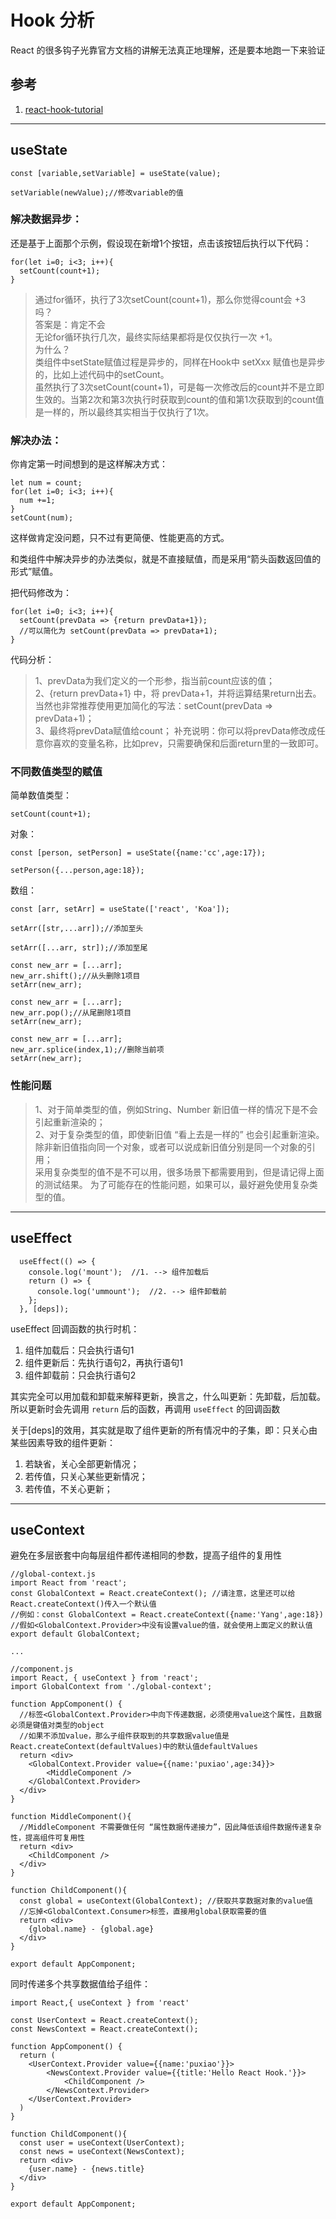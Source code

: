 # Hook 分析
React 的很多钩子光靠官方文档的讲解无法真正地理解，还是要本地跑一下来验证
## 参考
1. [react-hook-tutorial](https://github.com/puxiao/react-hook-tutorial)
------
## useState
```
const [variable,setVariable] = useState(value);

setVariable(newValue);//修改variable的值
```
### 解决数据异步：

还是基于上面那个示例，假设现在新增1个按钮，点击该按钮后执行以下代码：  

    for(let i=0; i<3; i++){
      setCount(count+1);
    }

>通过for循环，执行了3次setCount(count+1)，那么你觉得count会 +3 吗？  
答案是：肯定不会   
无论for循环执行几次，最终实际结果都将是仅仅执行一次 +1。  
为什么？  
类组件中setState赋值过程是异步的，同样在Hook中 setXxx 赋值也是异步的，比如上述代码中的setCount。  
虽然执行了3次setCount(count+1)，可是每一次修改后的count并不是立即生效的。当第2次和第3次执行时获取到count的值和第1次获取到的count值是一样的，所以最终其实相当于仅执行了1次。

### 解决办法：

你肯定第一时间想到的是这样解决方式：  

    let num = count;
    for(let i=0; i<3; i++){
      num +=1;
    }
    setCount(num);

这样做肯定没问题，只不过有更简便、性能更高的方式。  

和类组件中解决异步的办法类似，就是不直接赋值，而是采用“箭头函数返回值的形式”赋值。 

把代码修改为：  

    for(let i=0; i<3; i++){
      setCount(prevData => {return prevData+1});
      //可以简化为 setCount(prevData => prevData+1);
    }

代码分析：  
>1、prevData为我们定义的一个形参，指当前count应该的值；  
2、{return prevData+1} 中，将 prevData+1，并将运算结果return出去。当然也非常推荐使用更加简化的写法：setCount(prevData => prevData+1)；  
3、最终将prevData赋值给count；
补充说明：你可以将prevData修改成任意你喜欢的变量名称，比如prev，只需要确保和后面return里的一致即可。  

### 不同数值类型的赋值
简单数值类型：
```
setCount(count+1);
```
对象：
```
const [person, setPerson] = useState({name:'cc',age:17});

setPerson({...person,age:18});
```
数组：
```
const [arr, setArr] = useState(['react', 'Koa']);

setArr([str,...arr]);//添加至头

setArr([...arr, str]);//添加至尾

const new_arr = [...arr];
new_arr.shift();//从头删除1项目
setArr(new_arr);

const new_arr = [...arr];
new_arr.pop();//从尾删除1项目
setArr(new_arr);

const new_arr = [...arr];
new_arr.splice(index,1);//删除当前项
setArr(new_arr);
```
### 性能问题
>1、对于简单类型的值，例如String、Number 新旧值一样的情况下是不会引起重新渲染的；   
2、对于复杂类型的值，即使新旧值 “看上去是一样的” 也会引起重新渲染。除非新旧值指向同一个对象，或者可以说成新旧值分别是同一个对象的引用；  
采用复杂类型的值不是不可以用，很多场景下都需要用到，但是请记得上面的测试结果。
为了可能存在的性能问题，如果可以，最好避免使用复杂类型的值。
------
## useEffect
```
  useEffect(() => {
    console.log('mount');  //1. --> 组件加载后
    return () => {
      console.log('ummount');  //2. --> 组件卸载前
    };
  }, [deps]);
```

useEffect 回调函数的执行时机：
1. 组件加载后：只会执行语句1
2. 组件更新后：先执行语句2，再执行语句1
3. 组件卸载前：只会执行语句2

其实完全可以用加载和卸载来解释更新，换言之，什么叫更新：先卸载，后加载。所以更新时会先调用 `return` 后的函数，再调用 `useEffect` 的回调函数

关于[deps]的效用，其实就是取了组件更新的所有情况中的子集，即：只关心由某些因素导致的组件更新：
1. 若缺省，关心全部更新情况；   
2. 若传值，只关心某些更新情况；   
3. 若传值，不关心更新；
-----
## useContext
避免在多层嵌套中向每层组件都传递相同的参数，提高子组件的复用性
```
//global-context.js
import React from 'react';
const GlobalContext = React.createContext(); //请注意，这里还可以给React.createContext()传入一个默认值
//例如：const GlobalContext = React.createContext({name:'Yang',age:18})
//假如<GlobalContext.Provider>中没有设置value的值，就会使用上面定义的默认值
export default GlobalContext;

...

//component.js
import React, { useContext } from 'react';
import GlobalContext from './global-context';

function AppComponent() {
  //标签<GlobalContext.Provider>中向下传递数据，必须使用value这个属性，且数据必须是键值对类型的object
  //如果不添加value，那么子组件获取到的共享数据value值是React.createContext(defaultValues)中的默认值defaultValues
  return <div>
    <GlobalContext.Provider value={{name:'puxiao',age:34}}>
        <MiddleComponent />
    </GlobalContext.Provider>
  </div>
}

function MiddleComponent(){
  //MiddleComponent 不需要做任何 “属性数据传递接力”，因此降低该组件数据传递复杂性，提高组件可复用性
  return <div>
    <ChildComponent />
  </div>
}

function ChildComponent(){
  const global = useContext(GlobalContext); //获取共享数据对象的value值
  //忘掉<GlobalContext.Consumer>标签，直接用global获取需要的值
  return <div>
    {global.name} - {global.age}
  </div>
}

export default AppComponent;
```
同时传递多个共享数据值给子组件：
```
import React,{ useContext } from 'react'

const UserContext = React.createContext();
const NewsContext = React.createContext();

function AppComponent() {
  return (
    <UserContext.Provider value={{name:'puxiao'}}>
        <NewsContext.Provider value={{title:'Hello React Hook.'}}>
            <ChildComponent />
        </NewsContext.Provider>
    </UserContext.Provider>
  )
}

function ChildComponent(){
  const user = useContext(UserContext);
  const news = useContext(NewsContext);
  return <div>
    {user.name} - {news.title}
  </div>
}

export default AppComponent;
```